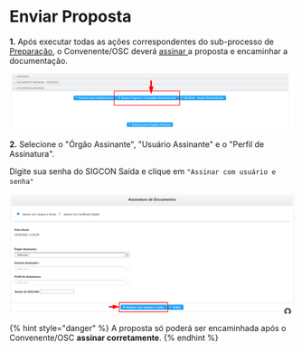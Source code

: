 # Enviar Proposta

**1.** Após executar todas as ações correspondentes do sub-processo de [Preparação](broken-reference), o Convenente/OSC deverá [assinar ](broken-reference)a proposta e encaminhar a documentação.&#x20;

![](<../../.gitbook/assets/image (49).png>)

**2.** Selecione o "Órgão Assinante", "Usuário Assinante" e o "Perfil de Assinatura".

Digite sua senha do SIGCON Saída e clique em `"Assinar com usuário e senha"`

![](<../../.gitbook/assets/image (65).png>)

{% hint style="danger" %}
A proposta só poderá ser encaminhada após o Convenente/OSC **assinar corretamente**.
{% endhint %}
